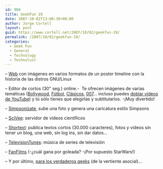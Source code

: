 ```yaml
---
id: 966
title: GeekFun 19
date: 2007-10-02T13:00:30+00:00
author: Jorge Cortell
layout: post
guid: https://www.cortell.net/2007/10/02/geekfun-19/
permalink: /2007/10/02/geekfun-19/
categories:
  - Geek Fun
  - General
  - Technology
  - Technolust
---
```

– <a title="https://futurist.se/gldt/" target="_blank" href="https://futurist.se/gldt/">Web</a> con imágenes en varios formatos de un poster timeline con la historia de las distros GNU/Linux

– Editor de cortos (30" seg.) online.-  Te ofrecen imágenes de varias temáticas (<a target="_blank" title="BombayTV" href="https://www.grapheine.com/bombaytv/index.php?lang=es">Bollywood</a>, <a target="_blank" title="Futeboltv" href="https://www.grapheine.com/futeboltv/">Fútbol</a>, <a target="_blank" title="Classiktv" href="https://www.grapheine.com/classiktv/">Clásicos</a>, <a target="_blank" title="007" href="https://www.grapheine.com/007/index.php?lang=es">007</a>... incluso puedes <a target="_blank" title="DoYouTube" href="https://www.grapheine.com/doyoutube/">doblar ví­deos de YouTube</a>) y tú sólo tienes que elegirlas y subtitularlos. -¡Muy divertido!

– <a target="_blank" title="Simpsonizeme" href="https://www.simpsonizeme.com/">Simpsoní­zate</a>, sube una foto y genera una caricatura estilo Simpsons

– <a target="_blank" title="https://www.scivee.tv/" href="https://www.scivee.tv/">SciVee</a>: servidor de ví­deos cientí­ficos

– <a target="_blank" title="shortext.com" href="https://www.shortext.com/">Shortext</a>: publica textos cortos (30.000 caracteres), fotos y ví­deos sin tener un blog, una web, sin log ins, sin dar datos...

– <a target="_blank" title="televisiontunes.com" href="https://www.televisiontunes.com/">TelevisionTunes</a>: música de series de televisión

– <a target="_blank" title="fanfilms.net" href="https://fanfilms.net/">FanFilms</a> (-¿cuál gana por goleada? -¡Por supuesto StarWars!)

– Y por último, <a target="_blank" title="separacionsintraumas.com" href="https://separacionsintraumas.com/">para los verdaderos geeks</a> (de la vertiente asocial)...